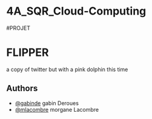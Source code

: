 # 4A_SQR_Cloud-Computing


#PROJET

# FLIPPER

a copy of twitter but with a pink dolphin this time


## Authors

- [@gabinde](https://github.com/gabinde) gabin Deroues
- [@mlacombre](https://github.com/mlacombre) morgane Lacombre
